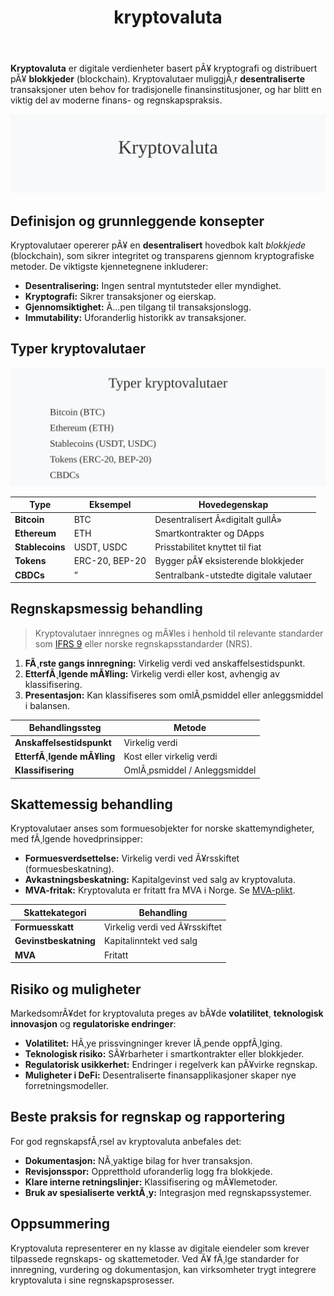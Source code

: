 ﻿---
title: "kryptovaluta"
meta_title: "kryptovaluta"
meta_description: '**Kryptovaluta** er digitale verdienheter basert pÃ¥ kryptografi og distribuert pÃ¥ **blokkjeder** (blockchain). Kryptovalutaer muliggjÃ¸r **desentraliserte** t...'
slug: kryptovaluta
type: blog
layout: pages/single
---

**Kryptovaluta** er digitale verdienheter basert pÃ¥ kryptografi og distribuert pÃ¥ **blokkjeder** (blockchain). Kryptovalutaer muliggjÃ¸r **desentraliserte** transaksjoner uten behov for tradisjonelle finansinstitusjoner, og har blitt en viktig del av moderne finans- og regnskapspraksis.

![Kryptovaluta](kryptovaluta-image.svg)

## Definisjon og grunnleggende konsepter

Kryptovalutaer opererer pÃ¥ en **desentralisert** hovedbok kalt *blokkjede* (blockchain), som sikrer integritet og transparens gjennom kryptografiske metoder. De viktigste kjennetegnene inkluderer:

* **Desentralisering:** Ingen sentral myntutsteder eller myndighet.
* **Kryptografi:** Sikrer transaksjoner og eierskap.
* **Gjennomsiktighet:** Ã…pen tilgang til transaksjonslogg.
* **Immutability:** Uforanderlig historikk av transaksjoner.

## Typer kryptovalutaer

![Typer kryptovalutaer](kryptovaluta-typer.svg)

| Type             | Eksempel       | Hovedegenskap                     |
|------------------|----------------|-----------------------------------|
| **Bitcoin**      | BTC            | Desentralisert Â«digitalt gullÂ»     |
| **Ethereum**     | ETH            | Smartkontrakter og DApps          |
| **Stablecoins**  | USDT, USDC     | Prisstabilitet knyttet til fiat   |
| **Tokens**       | ERC-20, BEP-20 | Bygger pÃ¥ eksisterende blokkjeder |
| **CBDCs**        | ”              | Sentralbank-utstedte digitale valutaer |

## Regnskapsmessig behandling

> Kryptovalutaer innregnes og mÃ¥les i henhold til relevante standarder som [IFRS 9](/blogs/regnskap/hva-er-ifrs "Hva er IFRS? Komplett Guide til Internasjonale Regnskapsstandarder") eller norske regnskapsstandarder (NRS).

1. **FÃ¸rste gangs innregning:** Virkelig verdi ved anskaffelsestidspunkt.
2. **EtterfÃ¸lgende mÃ¥ling:** Virkelig verdi eller kost, avhengig av klassifisering.
3. **Presentasjon:** Kan klassifiseres som omlÃ¸psmiddel eller anleggsmiddel i balansen.

| Behandlingssteg           | Metode                      |
|---------------------------|-----------------------------|
| **Anskaffelsestidspunkt** | Virkelig verdi              |
| **EtterfÃ¸lgende mÃ¥ling**  | Kost eller virkelig verdi   |
| **Klassifisering**        | OmlÃ¸psmiddel / Anleggsmiddel |

## Skattemessig behandling

Kryptovalutaer anses som formuesobjekter for norske skattemyndigheter, med fÃ¸lgende hovedprinsipper:

* **Formuesverdsettelse:** Virkelig verdi ved Ã¥rsskiftet (formuesbeskatning).
* **Avkastningsbeskatning:** Kapitalgevinst ved salg av kryptovaluta.
* **MVA-fritak:** Kryptovaluta er fritatt fra MVA i Norge. Se [MVA-plikt](/blogs/regnskap/hva-er-avgiftsplikt-mva "Hva er MVA-plikt? Komplett Guide til Merverdiavgift").

| Skattekategori       | Behandling                       |
|----------------------|----------------------------------|
| **Formuesskatt**     | Virkelig verdi ved Ã¥rsskiftet    |
| **Gevinstbeskatning**| Kapitalinntekt ved salg          |
| **MVA**              | Fritatt                          |

## Risiko og muligheter

MarkedsomrÃ¥det for kryptovaluta preges av bÃ¥de **volatilitet**, **teknologisk innovasjon** og **regulatoriske endringer**:

* **Volatilitet:** HÃ¸ye prissvingninger krever lÃ¸pende oppfÃ¸lging.
* **Teknologisk risiko:** SÃ¥rbarheter i smartkontrakter eller blokkjeder.
* **Regulatorisk usikkerhet:** Endringer i regelverk kan pÃ¥virke regnskap.
* **Muligheter i DeFi:** Desentraliserte finansapplikasjoner skaper nye forretningsmodeller.

## Beste praksis for regnskap og rapportering

For god regnskapsfÃ¸rsel av kryptovaluta anbefales det:

* **Dokumentasjon:** NÃ¸yaktige bilag for hver transaksjon.
* **Revisjonsspor:** Oppretthold uforanderlig logg fra blokkjede.
* **Klare interne retningslinjer:** Klassifisering og mÃ¥lemetoder.
* **Bruk av spesialiserte verktÃ¸y:** Integrasjon med regnskapssystemer.

## Oppsummering

Kryptovaluta representerer en ny klasse av digitale eiendeler som krever tilpassede regnskaps- og skattemetoder. Ved Ã¥ fÃ¸lge standarder for innregning, vurdering og dokumentasjon, kan virksomheter trygt integrere kryptovaluta i sine regnskapsprosesser.


